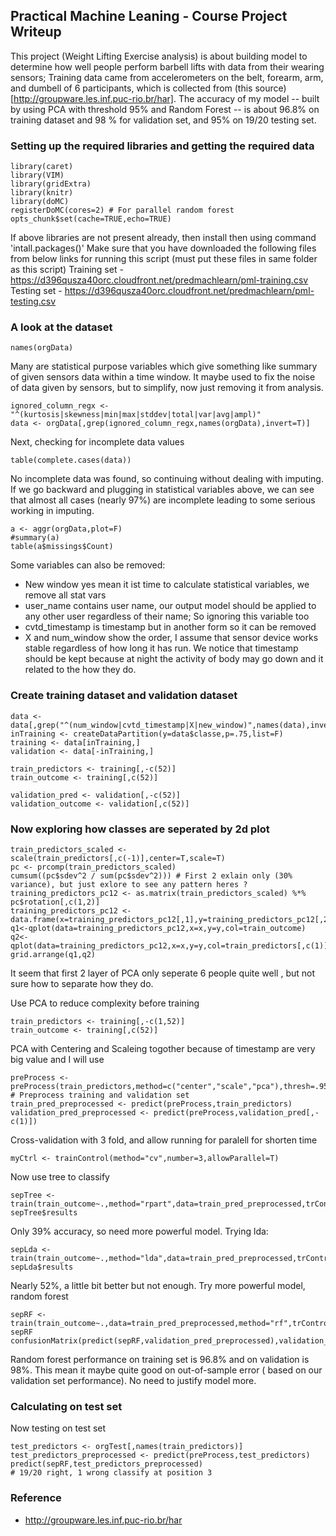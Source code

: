 ## Practical Machine Leaning - Course Project Writeup

This project (Weight Lifting Exercise analysis) is about building model to determine how well people perform barbell lifts with data from their wearing sensors; 
Training data came from accelerometers on the belt, forearm, arm, and dumbell of 6 participants, which is collected from (this source)[http://groupware.les.inf.puc-rio.br/har]. The accuracy of my model -- built by using PCA with threshold 95% and Random Forest -- is about 96.8% on training dataset and 98 % for validation set, and 95% on 19/20 testing set.

### Setting up the required libraries and getting the required data
```
library(caret)
library(VIM)
library(gridExtra)
library(knitr)
library(doMC)
registerDoMC(cores=2) # For parallel random forest
opts_chunk$set(cache=TRUE,echo=TRUE)
```
If above libraries are not present already, then install then using command 'intall.packages(<libraryname>)'
Make sure that you have downloaded the following files from below links for running this script (must put these files in same folder as this script) 
Training set - https://d396qusza40orc.cloudfront.net/predmachlearn/pml-training.csv
Testing set - https://d396qusza40orc.cloudfront.net/predmachlearn/pml-testing.csv

### A look at the dataset
```
names(orgData)
```
Many are statistical purpose variables which give something like summary of given sensors data within a time window. 
It maybe used to fix the noise of data given by sensors, but to simplify, now just removing it from analysis.
```
ignored_column_regx <- "^(kurtosis|skewness|min|max|stddev|total|var|avg|ampl)"
data <- orgData[,grep(ignored_column_regx,names(orgData),invert=T)]
```
Next, checking for incomplete data values
```
table(complete.cases(data))
```
No incomplete data was found, so continuing without dealing with imputing. If we go backward and plugging in statistical variables above, 
we can see that almost all cases (nearly 97%) are incomplete leading to some serious working in imputing.
```
a <- aggr(orgData,plot=F)
#summary(a)
table(a$missings$Count)
```
Some variables can also be removed:

* New window yes mean it ist time to calculate statistical variables, we remove all stat vars
* user_name contains user name, our output model should be applied to any other user regardless of their name; So ignoring this variable too
* cvtd_timestamp is timestamp but in another form so it can be removed
* X and num_window show the order, I assume that sensor device works stable regardless of how long it has run. 
We notice that timestamp should be kept because at night the activity of body may go down and it related to the how they do. 

### Create training dataset and validation dataset
```
data <- data[,grep("^(num_window|cvtd_timestamp|X|new_window)",names(data),invert=T)]
inTraining <- createDataPartition(y=data$classe,p=.75,list=F) 
training <- data[inTraining,]
validation <- data[-inTraining,]

train_predictors <- training[,-c(52)]
train_outcome <- training[,c(52)]

validation_pred <- validation[,-c(52)]
validation_outcome <- validation[,c(52)]
```

### Now exploring how classes are seperated by 2d plot
```
train_predictors_scaled <- scale(train_predictors[,c(-1)],center=T,scale=T)
pc <- prcomp(train_predictors_scaled) 
cumsum((pc$sdev^2 / sum(pc$sdev^2))) # First 2 exlain only (30% variance), but just exlore to see any pattern heres ?
training_predictors_pc12 <- as.matrix(train_predictors_scaled) %*% pc$rotation[,c(1,2)]
training_predictors_pc12 <- data.frame(x=training_predictors_pc12[,1],y=training_predictors_pc12[,2])
q1<-qplot(data=training_predictors_pc12,x=x,y=y,col=train_outcome)
q2<-qplot(data=training_predictors_pc12,x=x,y=y,col=train_predictors[,c(1)])
grid.arrange(q1,q2)
```
It seem that first 2 layer of PCA only seperate 6 people quite well , but not sure how to separate how they do.

Use PCA to reduce complexity before training
```
train_predictors <- training[,-c(1,52)]
train_outcome <- training[,c(52)]
```
PCA with Centering and Scaleing togother because of timestamp are very big value and I will use
```
preProcess <- preProcess(train_predictors,method=c("center","scale","pca"),thresh=.95)
# Preprocess training and validation set
train_pred_preprocessed <- predict(preProcess,train_predictors)
validation_pred_preprocessed <- predict(preProcess,validation_pred[,-c(1)])
```
Cross-validation with 3 fold, and allow running for paralell for shorten time
```
myCtrl <- trainControl(method="cv",number=3,allowParallel=T)
```

Now use tree to classify
```
sepTree <- train(train_outcome~.,method="rpart",data=train_pred_preprocessed,trControl=myCtrl)
sepTree$results 
```

Only 39% accuracy, so need more powerful model. Trying lda:
```
sepLda <- train(train_outcome~.,method="lda",data=train_pred_preprocessed,trControl=myCtrl)
sepLda$results
```
Nearly 52%, a little bit better but not enough. Try more powerful model, random forest
```
sepRF <- train(train_outcome~.,data=train_pred_preprocessed,method="rf",trControl=myCtrl,allowParalell=T)
sepRF
confusionMatrix(predict(sepRF,validation_pred_preprocessed),validation_outcome)
```
Random forest performance on training set is 96.8% and on validation is 98%. 
This mean it maybe quite good on out-of-sample error ( based on our validation set performance). No need to justify model more.

### Calculating on test set

Now testing on test set
```
test_predictors <- orgTest[,names(train_predictors)]
test_predictors_preprocessed <- predict(preProcess,test_predictors)
predict(sepRF,test_predictors_preprocessed)
# 19/20 right, 1 wrong classify at position 3
```

### Reference
* http://groupware.les.inf.puc-rio.br/har
